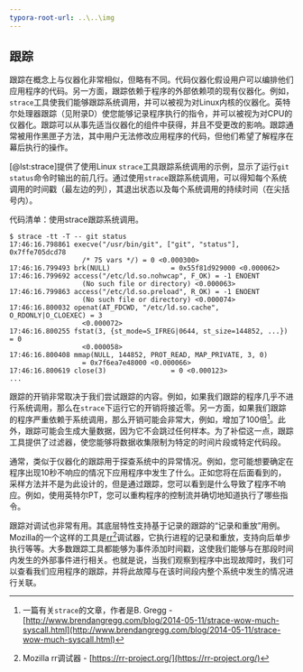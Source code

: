 ```yaml
---
typora-root-url: ..\..\img
---
```


## 跟踪

跟踪在概念上与仪器化非常相似，但略有不同。代码仪器化假设用户可以编排他们应用程序的代码。另一方面，跟踪依赖于程序的外部依赖项的现有仪器化。例如，`strace`工具使我们能够跟踪系统调用，并可以被视为对Linux内核的仪器化。英特尔处理器跟踪（见附录D）使您能够记录程序执行的指令，并可以被视为对CPU的仪器化。跟踪可以从事先适当仪器化的组件中获得，并且不受更改的影响。跟踪通常被用作黑匣子方法，其中用户无法修改应用程序的代码，但他们希望了解程序在幕后执行的操作。

[@lst:strace]提供了使用Linux `strace`工具跟踪系统调用的示例，显示了运行`git status`命令时输出的前几行。通过使用`strace`跟踪系统调用，可以得知每个系统调用的时间戳（最左边的列），其退出状态以及每个系统调用的持续时间（在尖括号内）。

代码清单：使用strace跟踪系统调用。

~~~~ {#lst:strace .bash}
$ strace -tt -T -- git status
17:46:16.798861 execve("/usr/bin/git", ["git", "status"], 0x7ffe705dcd78 
                  /* 75 vars */) = 0 <0.000300>
17:46:16.799493 brk(NULL)               = 0x55f81d929000 <0.000062>
17:46:16.799692 access("/etc/ld.so.nohwcap", F_OK) = -1 ENOENT 
                  (No such file or directory) <0.000063>
17:46:16.799863 access("/etc/ld.so.preload", R_OK) = -1 ENOENT 
                  (No such file or directory) <0.000074>
17:46:16.800032 openat(AT_FDCWD, "/etc/ld.so.cache", O_RDONLY|O_CLOEXEC) = 3 
                  <0.000072>
17:46:16.800255 fstat(3, {st_mode=S_IFREG|0644, st_size=144852, ...}) = 0 
                  <0.000058>
17:46:16.800408 mmap(NULL, 144852, PROT_READ, MAP_PRIVATE, 3, 0) 
                  = 0x7f6ea7e48000 <0.000066>
17:46:16.800619 close(3)                = 0 <0.000123>
...
~~~~~~~~~~~~~~~~~~~~~~~~~~~~~~~~~~~~~~~~~~~~~~~~~

跟踪的开销非常取决于我们尝试跟踪的内容。例如，如果我们跟踪的程序几乎不进行系统调用，那么在`strace`下运行它的开销将接近零。另一方面，如果我们跟踪的程序严重依赖于系统调用，那么开销可能会非常大，例如，增加了100倍[^1]。此外，跟踪可能会生成大量数据，因为它不会跳过任何样本。为了补偿这一点，跟踪工具提供了过滤器，使您能够将数据收集限制为特定的时间片段或特定代码段。

通常，类似于仪器化的跟踪用于探查系统中的异常情况。例如，您可能想要确定在程序出现10秒不响应的情况下应用程序中发生了什么。正如您将在后面看到的，采样方法并不是为此设计的，但是通过跟踪，您可以看到是什么导致了程序不响应。例如，使用英特尔PT，您可以重构程序的控制流并确切地知道执行了哪些指令。

跟踪对调试也非常有用。其底层特性支持基于记录的跟踪的“记录和重放”用例。Mozilla的一个这样的工具是[rr](https://rr-project.org/)[^2]调试器，它执行进程的记录和重放，支持向后单步执行等等。大多数跟踪工具都能够为事件添加时间戳，这使我们能够与在那段时间内发生的外部事件进行相关。也就是说，当我们观察到程序中出现故障时，我们可以查看我们应用程序的跟踪，并将此故障与在该时间段内整个系统中发生的情况进行关联。

[^1]: 一篇有关`strace`的文章，作者是B. Gregg - [http://www.brendangregg.com/blog/2014-05-11/strace-wow-much-syscall.html](http://www.brendangregg.com/blog/2014-05-11/strace-wow-much-syscall.html)

[^2]: Mozilla rr调试器 - [https://rr-project.org/](https://rr-project.org/)